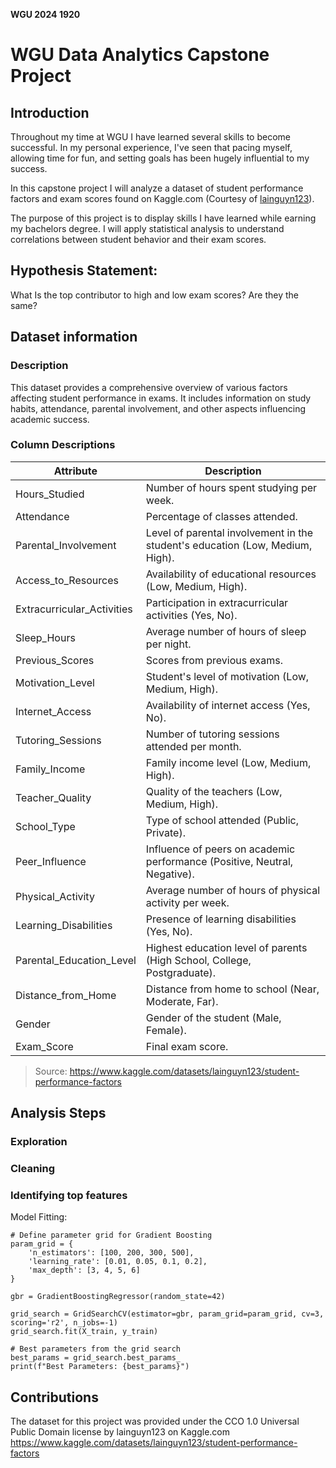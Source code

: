 **WGU 2024 1920**

# WGU Data Analytics Capstone Project
## Introduction
Throughout my time at WGU I have learned several skills to become successful. In my personal experience, 
I've seen that pacing myself, allowing time for fun, and setting goals has been hugely influential to my success.

In this capstone project I will analyze a dataset of student performance factors and exam scores found on Kaggle.com 
(Courtesy of [lainguyn123](https://www.kaggle.com/lainguyn123)).

The purpose of this project is to display skills I have learned while earning my bachelors degree. I will apply statistical
analysis to understand correlations between student behavior and their exam scores.

## Hypothesis Statement:
What Is the top contributor to high and low exam scores? Are they the same?

## Dataset information
### Description
This dataset provides a comprehensive overview of various factors affecting student performance in exams. It includes information on study habits, attendance, parental involvement, and other aspects influencing academic success.

### Column Descriptions

| Attribute                  | Description                                                                 |
|----------------------------|-----------------------------------------------------------------------------|
| Hours_Studied               | Number of hours spent studying per week.                                    |
| Attendance                  | Percentage of classes attended.                                             |
| Parental_Involvement        | Level of parental involvement in the student's education (Low, Medium, High).|
| Access_to_Resources         | Availability of educational resources (Low, Medium, High).                  |
| Extracurricular_Activities   | Participation in extracurricular activities (Yes, No).                      |
| Sleep_Hours                 | Average number of hours of sleep per night.                                 |
| Previous_Scores             | Scores from previous exams.                                                 |
| Motivation_Level            | Student's level of motivation (Low, Medium, High).                          |
| Internet_Access             | Availability of internet access (Yes, No).                                  |
| Tutoring_Sessions           | Number of tutoring sessions attended per month.                             |
| Family_Income               | Family income level (Low, Medium, High).                                    |
| Teacher_Quality             | Quality of the teachers (Low, Medium, High).                                |
| School_Type                 | Type of school attended (Public, Private).                                  |
| Peer_Influence              | Influence of peers on academic performance (Positive, Neutral, Negative).    |
| Physical_Activity           | Average number of hours of physical activity per week.                      |
| Learning_Disabilities       | Presence of learning disabilities (Yes, No).                                |
| Parental_Education_Level     | Highest education level of parents (High School, College, Postgraduate).    |
| Distance_from_Home          | Distance from home to school (Near, Moderate, Far).                         |
| Gender                      | Gender of the student (Male, Female).                                       |
| Exam_Score                  | Final exam score.                                                          |
> Source: https://www.kaggle.com/datasets/lainguyn123/student-performance-factors


## Analysis Steps
### Exploration

### Cleaning

### Identifying top features


Model Fitting:
```
# Define parameter grid for Gradient Boosting
param_grid = {
    'n_estimators': [100, 200, 300, 500],
    'learning_rate': [0.01, 0.05, 0.1, 0.2],
    'max_depth': [3, 4, 5, 6]
}

gbr = GradientBoostingRegressor(random_state=42)

grid_search = GridSearchCV(estimator=gbr, param_grid=param_grid, cv=3, scoring='r2', n_jobs=-1)
grid_search.fit(X_train, y_train)

# Best parameters from the grid search
best_params = grid_search.best_params_
print(f"Best Parameters: {best_params}")
```


## Contributions
The dataset for this project was provided under the CCO 1.0 Universal Public Domain license by lainguyn123 on Kaggle.com
https://www.kaggle.com/datasets/lainguyn123/student-performance-factors

